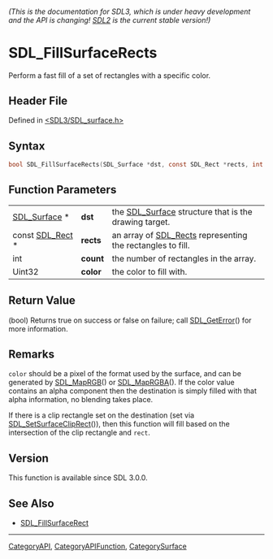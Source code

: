 ###### (This is the documentation for SDL3, which is under heavy development and the API is changing! [SDL2](https://wiki.libsdl.org/SDL2/) is the current stable version!)
# SDL_FillSurfaceRects

Perform a fast fill of a set of rectangles with a specific color.

## Header File

Defined in [<SDL3/SDL_surface.h>](https://github.com/libsdl-org/SDL/blob/main/include/SDL3/SDL_surface.h)

## Syntax

```c
bool SDL_FillSurfaceRects(SDL_Surface *dst, const SDL_Rect *rects, int count, Uint32 color);
```

## Function Parameters

|                              |           |                                                                         |
| ---------------------------- | --------- | ----------------------------------------------------------------------- |
| [SDL_Surface](SDL_Surface) * | **dst**   | the [SDL_Surface](SDL_Surface) structure that is the drawing target.    |
| const [SDL_Rect](SDL_Rect) * | **rects** | an array of [SDL_Rects](SDL_Rects) representing the rectangles to fill. |
| int                          | **count** | the number of rectangles in the array.                                  |
| Uint32                       | **color** | the color to fill with.                                                 |

## Return Value

(bool) Returns true on success or false on failure; call
[SDL_GetError](SDL_GetError)() for more information.

## Remarks

`color` should be a pixel of the format used by the surface, and can be
generated by [SDL_MapRGB](SDL_MapRGB)() or [SDL_MapRGBA](SDL_MapRGBA)(). If
the color value contains an alpha component then the destination is simply
filled with that alpha information, no blending takes place.

If there is a clip rectangle set on the destination (set via
[SDL_SetSurfaceClipRect](SDL_SetSurfaceClipRect)()), then this function
will fill based on the intersection of the clip rectangle and `rect`.

## Version

This function is available since SDL 3.0.0.

## See Also

- [SDL_FillSurfaceRect](SDL_FillSurfaceRect)

----
[CategoryAPI](CategoryAPI), [CategoryAPIFunction](CategoryAPIFunction), [CategorySurface](CategorySurface)

